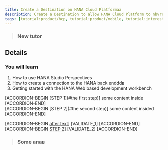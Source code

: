 ```yaml
---
title: Create a Destination on HANA Cloud Platformaa
description: Create a Destination to allow HANA Cloud Platform to nbvread/write data
tags: [tutorial:product/hcp, tutorial:product/mobile, tutorial:interest/gettingstarted]
---
```


>### New tutor

## Details
### You will learn  
1. How to use HANA Studio Perspectives
2. How to create a connection to the HANA back endddв
3. Getting started with the HANA Web based development workbench

[ACCORDION-BEGIN [STEP 1](#the first step)] some content inside [ACCORDION-END]    
[ACCORDION-BEGIN [STEP 2](#the second step)] some content insided [ACCORDION-END]


[ACCORDION-BEGIN [after text](#step1)]
[VALIDATE_1]
[ACCORDION-END]      
[ACCORDION-BEGIN [STEP 2](#step2)]
[VALIDATE_2]
[ACCORDION-END]

>### Some апав
<script>
alert();
</script>



